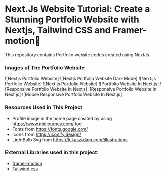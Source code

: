 # Next.Js Website Tutorial: Create a Stunning Portfolio Website with Nextjs, Tailwind CSS and Framer-motion🌟

This repository contains Portfolio website codes created using NextJs. <br />



### Images of The Portfolio Website:

![Nextjs Portfolio Website]
![Nextjs Portfolio Website Dark Mode]
![Next.js Portfolio Website]
![Next js Portfolio Website]
![Portfolio Website In Next.js]
![Responsive Portfolio Website In Nextjs]
![Responsive Portfolio Website In Next js]
![Mobile Responsive Portfolio Website In Next.js]


### Resources Used in This Project

- Profile image in the home page created by using https://www.midjourney.com/ tool.
- Fonts from https://fonts.google.com/ <br />
- Icons from https://iconify.design/ <br />
- LightBulb Svg from https://lukaszadam.com/illustrations <br />

### External Libraries used in this project:

- [framer-motion](https://www.framer.com/motion/) <br />
- [Tailwind css](https://tailwindcss.com/) <br />


